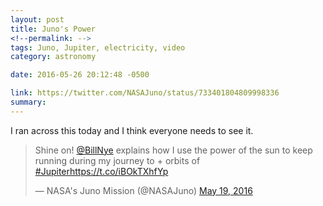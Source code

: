 ```yaml
---
layout: post
title: Juno's Power
<!--permalink: -->
tags: Juno, Jupiter, electricity, video
category: astronomy

date: 2016-05-26 20:12:48 -0500

link: https://twitter.com/NASAJuno/status/733401804809998336
summary: 
---
```


I ran across this today and I think everyone needs to see it.

<blockquote class="twitter-tweet" data-lang="en"><p lang="en" dir="ltr">Shine on! <a href="https://twitter.com/BillNye">@BillNye</a> explains how I use the power of the sun to keep running during my journey to + orbits of <a href="https://twitter.com/hashtag/Jupiter?src=hash">#Jupiter</a><a href="https://t.co/iBOkTXhfYp">https://t.co/iBOkTXhfYp</a></p>&mdash; NASA&#39;s Juno Mission (@NASAJuno) <a href="https://twitter.com/NASAJuno/status/733401804809998336">May 19, 2016</a></blockquote> <script async src="//platform.twitter.com/widgets.js" charset="utf-8"></script>